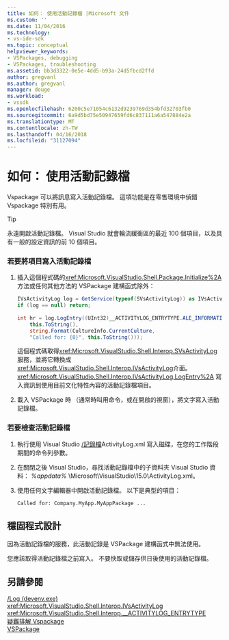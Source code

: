 ```yaml
---
title: 如何： 使用活動記錄檔 |Microsoft 文件
ms.custom: ''
ms.date: 11/04/2016
ms.technology:
- vs-ide-sdk
ms.topic: conceptual
helpviewer_keywords:
- VSPackages, debugging
- VSPackages, troubleshooting
ms.assetid: bb3d3322-0e5e-4dd5-b93a-24d5fbcd2ffd
author: gregvanl
ms.author: gregvanl
manager: douge
ms.workload:
- vssdk
ms.openlocfilehash: 6200c5e71054c6132d9239769d354bfd32703fb0
ms.sourcegitcommit: 6a9d5bd75e50947659fd6c837111a6a547884e2a
ms.translationtype: MT
ms.contentlocale: zh-TW
ms.lasthandoff: 04/16/2018
ms.locfileid: "31127094"
---
```

# <a name="how-to-use-the-activity-log"></a>如何： 使用活動記錄檔
Vspackage 可以將訊息寫入活動記錄檔。 這項功能是在零售環境中偵錯 Vspackage 特別有用。  
  
> [!TIP]
>  永遠開啟活動記錄檔。 Visual Studio 就會輪流緩衝區的最近 100 個項目，以及具有一般的設定資訊的前 10 個項目。  
  
### <a name="to-write-an-entry-to-the-activity-log"></a>若要將項目寫入活動記錄檔  
  
1.  插入這個程式碼的<xref:Microsoft.VisualStudio.Shell.Package.Initialize%2A>方法或任何其他方法的 VSPackage 建構函式除外：  
  
    ```csharp  
    IVsActivityLog log = GetService(typeof(SVsActivityLog)) as IVsActivityLog;  
    if (log == null) return;  
  
    int hr = log.LogEntry((UInt32)__ACTIVITYLOG_ENTRYTYPE.ALE_INFORMATION,  
        this.ToString(),  
        string.Format(CultureInfo.CurrentCulture,  
        "Called for: {0}", this.ToString()));  
    ```  
  
     這個程式碼取得<xref:Microsoft.VisualStudio.Shell.Interop.SVsActivityLog>服務，並將它轉換成<xref:Microsoft.VisualStudio.Shell.Interop.IVsActivityLog>介面。 <xref:Microsoft.VisualStudio.Shell.Interop.IVsActivityLog.LogEntry%2A> 寫入資訊到使用目前文化特性內容的活動記錄檔項目。  
  
2.  載入 VSPackage 時 （通常時叫用命令，或在開啟的視窗），將文字寫入活動記錄檔。  
  
### <a name="to-examine-the-activity-log"></a>若要檢查活動記錄檔  
  
1.  執行使用 Visual Studio [/記錄檔](../ide/reference/log-devenv-exe.md)ActivityLog.xml 寫入磁碟，在您的工作階段期間的命令列參數。

2.  在關閉之後 Visual Studio，尋找活動記錄檔中的子資料夾 Visual Studio 資料： *%appdata%* \Microsoft\VisualStudio\15.0\ActivityLog.xml。  
  
3.  使用任何文字編輯器中開啟活動記錄檔。 以下是典型的項目：  
  
    ```  
    Called for: Company.MyApp.MyAppPackage ...  
    ```  
  
## <a name="robust-programming"></a>穩固程式設計  
 因為活動記錄檔的服務，此活動記錄是 VSPackage 建構函式中無法使用。  
  
 您應該取得活動記錄檔之前寫入。 不要快取或儲存供日後使用的活動記錄檔。  
  
## <a name="see-also"></a>另請參閱
 [/Log (devenv.exe)](../ide/reference/log-devenv-exe.md)   
 <xref:Microsoft.VisualStudio.Shell.Interop.IVsActivityLog>   
 <xref:Microsoft.VisualStudio.Shell.Interop.__ACTIVITYLOG_ENTRYTYPE>   
 [疑難排解 Vspackage](../extensibility/troubleshooting-vspackages.md)   
 [VSPackage](../extensibility/internals/vspackages.md)
